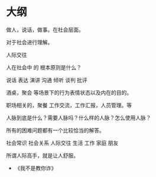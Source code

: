 # 大纲

做人，说话，做事。在社会层面。

对于社会进行理解。

人际交往

人在社会中 的 根本原则是什么？


说话 表达 演讲 沟通 倾听 谈判 批评

酒桌，聚会 等场景下的行为表情状态以及内在的目的。

职场相关的，聚餐 工作交流，工作汇报，人员管理。等

人脉到底是什么？需要人脉吗？什么样的人脉？怎么使用人脉？

所有的困难问题都有一个比较恰当的解答。

社会常识
社会关系
人际交往
生活
工作
家庭
朋友


所谓人际高手，就是让人舒服。


- 《我不是教你诈》
